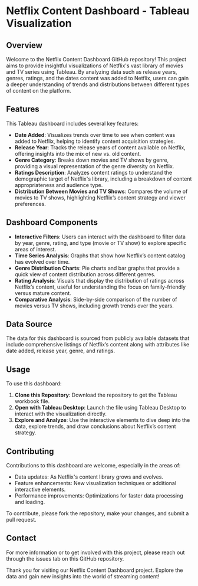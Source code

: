 # Netflix Content Dashboard - Tableau Visualization

## Overview
Welcome to the Netflix Content Dashboard GitHub repository! This project aims to provide insightful visualizations of Netflix's vast library of movies and TV series using Tableau. By analyzing data such as release years, genres, ratings, and the dates content was added to Netflix, users can gain a deeper understanding of trends and distributions between different types of content on the platform.

## Features

This Tableau dashboard includes several key features:
- **Date Added**: Visualizes trends over time to see when content was added to Netflix, helping to identify content acquisition strategies.
- **Release Year**: Tracks the release years of content available on Netflix, offering insights into the mix of new vs. old content.
- **Genre Category**: Breaks down movies and TV shows by genre, providing a visual representation of the genre diversity on Netflix.
- **Ratings Description**: Analyzes content ratings to understand the demographic target of Netflix's library, including a breakdown of content appropriateness and audience type.
- **Distribution Between Movies and TV Shows**: Compares the volume of movies to TV shows, highlighting Netflix’s content strategy and viewer preferences.

## Dashboard Components

- **Interactive Filters**: Users can interact with the dashboard to filter data by year, genre, rating, and type (movie or TV show) to explore specific areas of interest.
- **Time Series Analysis**: Graphs that show how Netflix’s content catalog has evolved over time.
- **Genre Distribution Charts**: Pie charts and bar graphs that provide a quick view of content distribution across different genres.
- **Rating Analysis**: Visuals that display the distribution of ratings across Netflix’s content, useful for understanding the focus on family-friendly versus mature content.
- **Comparative Analysis**: Side-by-side comparison of the number of movies versus TV shows, including growth trends over the years.

## Data Source

The data for this dashboard is sourced from publicly available datasets that include comprehensive listings of Netflix’s content along with attributes like date added, release year, genre, and ratings.

## Usage

To use this dashboard:
1. **Clone this Repository**: Download the repository to get the Tableau workbook file.
2. **Open with Tableau Desktop**: Launch the file using Tableau Desktop to interact with the visualization directly.
3. **Explore and Analyze**: Use the interactive elements to dive deep into the data, explore trends, and draw conclusions about Netflix’s content strategy.

## Contributing

Contributions to this dashboard are welcome, especially in the areas of:
- Data updates: As Netflix's content library grows and evolves.
- Feature enhancements: New visualization techniques or additional interactive elements.
- Performance improvements: Optimizations for faster data processing and loading.

To contribute, please fork the repository, make your changes, and submit a pull request.

## Contact

For more information or to get involved with this project, please reach out through the issues tab on this GitHub repository.

Thank you for visiting our Netflix Content Dashboard project. Explore the data and gain new insights into the world of streaming content!
